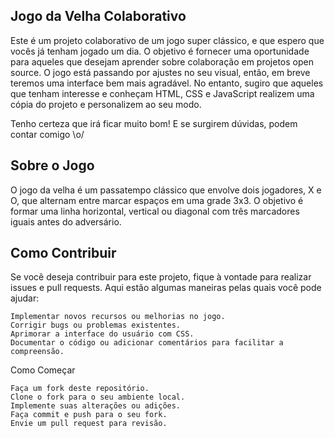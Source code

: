 ## Jogo da Velha Colaborativo

Este é um projeto colaborativo de um jogo super clássico, e que espero que vocês já tenham jogado um dia. O objetivo é fornecer uma oportunidade para aqueles que desejam aprender sobre colaboração em projetos open source. O jogo está passando por ajustes no seu visual, então, em breve teremos uma interface bem mais agradável. No entanto, sugiro que aqueles que tenham interesse e conheçam HTML, CSS e JavaScript realizem uma cópia do projeto e personalizem ao seu modo.

Tenho certeza que irá ficar muito bom! E se surgirem dúvidas, podem contar comigo \o/

## Sobre o Jogo

O jogo da velha é um passatempo clássico que envolve dois jogadores, X e O, que alternam entre marcar espaços em uma grade 3x3. O objetivo é formar uma linha horizontal, vertical ou diagonal com três marcadores iguais antes do adversário.

## Como Contribuir

Se você deseja contribuir para este projeto, fique à vontade para realizar issues e pull requests. Aqui estão algumas maneiras pelas quais você pode ajudar:

    Implementar novos recursos ou melhorias no jogo.
    Corrigir bugs ou problemas existentes.
    Aprimorar a interface do usuário com CSS.
    Documentar o código ou adicionar comentários para facilitar a compreensão.

Como Começar

    Faça um fork deste repositório.
    Clone o fork para o seu ambiente local.
    Implemente suas alterações ou adições.
    Faça commit e push para o seu fork.
    Envie um pull request para revisão.



